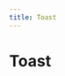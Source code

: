 ```yaml
---
title: Toast
---
```

# Toast
<ClientOnly>
  <g-toast-1></g-toast-1>
  <g-toast-2></g-toast-2>
  <g-toast-3></g-toast-3>
</ClientOnly>
